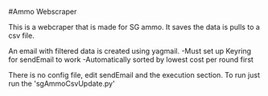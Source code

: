 #Ammo Webscraper

This is a webcraper that is made for SG ammo.
It saves the data is pulls to a csv file.

An email with filtered data is created using yagmail.
    -Must set up Keyring for sendEmail to work
    -Automatically sorted by lowest cost per round first

There is no config file, edit sendEmail and the execution section.
To run just run the 'sgAmmoCsvUpdate.py'